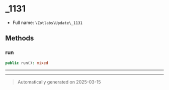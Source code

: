 
# _1131





* Full name: `\Zotlabs\Update\_1131`




## Methods


### run



```php
public run(): mixed
```












***


***
> Automatically generated on 2025-03-15
